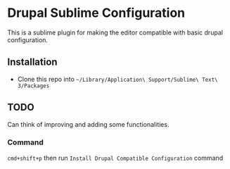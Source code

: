 # Drupal Sublime Configuration

This is a sublime plugin for making the editor compatible with basic drupal
configuration.

## Installation
- Clone this repo into `~/Library/Application\ Support/Sublime\ Text\ 3/Packages`

## TODO
Can think of improving and adding some functionalities.

### Command
 `cmd+shift+p` then run `Install Drupal Compatible Configuration` command

